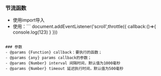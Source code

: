 ### 节流函数
- 使用import导入
- 使用：```
document.addEventListener('scroll',throttle({
	callback:()=>{
		console.log(123)
	}
}))
```

### 参数
- @params {Function} callback：要执行的函数；
- @params {any} params callback的参数；
- @params {Number} interval 间隔时间，默认值为1000毫秒
- @params {Number} timeout 延迟执行时间，默认值为500毫秒